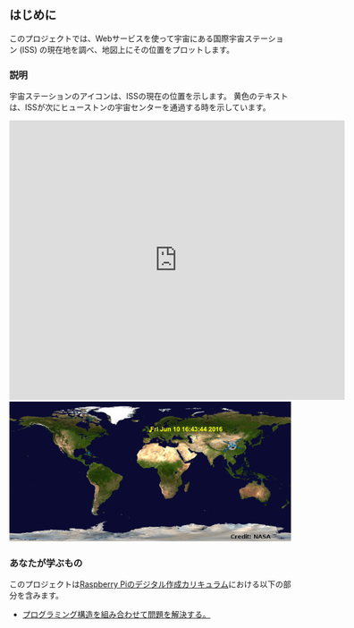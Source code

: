 ## はじめに

このプロジェクトでは、Webサービスを使って宇宙にある国際宇宙ステーション (ISS) の現在地を調べ、地図上にその位置をプロットします。

### 説明

宇宙ステーションのアイコンは、ISSの現在の位置を示します。 黄色のテキストは、ISSが次にヒューストンの宇宙センターを通過する時を示しています。

<div class="trinket">
  <iframe src="https://trinket.io/embed/python/b95851338c?outputOnly=true&start=result" width="600" height="500" frameborder="0" marginwidth="0" marginheight="0" allowfullscreen>
  </iframe>
  <img src="images/iss-final.png">
</div>

### あなたが学ぶもの

このプロジェクトは[Raspberry Piのデジタル作成カリキュラム](http://rpf.io/curriculum)における以下の部分を含みます。

+ [プログラミング構造を組み合わせて問題を解決する。](https://www.raspberrypi.org/curriculum/programming/builder)